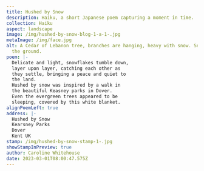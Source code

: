 ```yaml
---
title: Hushed by Snow
description: Haiku, a short Japanese poem capturing a moment in time.
collection: Haiku
aspect: landscape
image: /img/hushed-by-snow-blog-1-a-1-.jpg
metaImage: /img/face.jpg
alt: A Cedar of Lebanon tree, branches are hanging, heavy with snow. Snow covers
  the ground.
poem: |-
  Delicate and light, snowflakes tumble down, 
  layer upon layer, catching each other as 
  they settle, bringing a peace and quiet to 
  the land. 
  Hushed by snow was inspired by a walk in 
  the beautiful Keasney parks in Dover. 
  Even the evergreen trees appeared to be 
  sleeping, covered by this white blanket.
alignPoemLeft: true
address: |-
  Hushed by Snow
  Kearsney Parks
  Dover
  Kent UK
stamp: /img/hushed-by-snow-stamp-1-.jpg
showStampInPreview: true
author: Caroline Whitehouse
date: 2023-03-01T08:00:47.575Z
---
```

